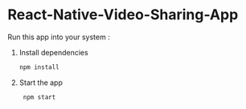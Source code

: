# React-Native-Video-Sharing-App

Run this app into your system :
1. Install dependencies

   ```bash
   npm install
   ```

2. Start the app

   ```bash
    npm start
   ```
